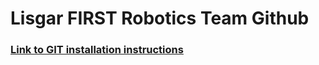 # Lisgar FIRST Robotics Team Github
### [Link to GIT installation instructions](https://docs.google.com/document/d/1B-QdYgLl3qkCxJ6zKceUYscfeaRjOJ0FXHtvyiM4VBg/edit?usp=sharing)
